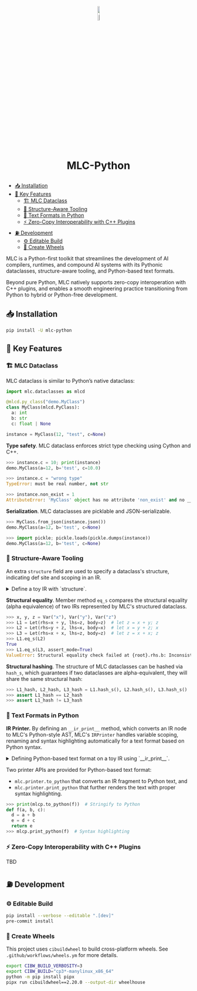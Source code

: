 <h1 align="center">
  <img src="https://gist.githubusercontent.com/potatomashed/632c58cc8df7df7fdd067aabb34c1ef6/raw/7900472d1f7fce520fef5fad2e47a6f5fb234d08/mlc-python-logo.svg" alt="MLC Logo" style="width:10%; height:auto;">

  MLC-Python
</h1>

* [:inbox_tray: Installation](#inbox_tray-installation)
* [:key: Key Features](#key-key-features)
  + [:building_construction: MLC Dataclass](#building_construction-mlc-dataclass)
  + [:dart: Structure-Aware Tooling](#dart-structure-aware-tooling)
  + [:snake: Text Formats in Python](#snake-text-formats-in-python)
  + [:zap: Zero-Copy Interoperability with C++ Plugins](#zap-zero-copy-interoperability-with-c-plugins)
* [:fuelpump: Development](#fuelpump-development)
  + [:gear: Editable Build](#gear-editable-build)
  + [:ferris_wheel: Create Wheels](#ferris_wheel-create-wheels)


MLC is a Python-first toolkit that streamlines the development of AI compilers, runtimes, and compound AI systems with its Pythonic dataclasses, structure-aware tooling, and Python-based text formats.

Beyond pure Python, MLC natively supports zero-copy interoperation with C++ plugins, and enables a smooth engineering practice transitioning from Python to hybrid or Python-free development.

## :inbox_tray: Installation

```bash
pip install -U mlc-python
```

## :key: Key Features

### :building_construction: MLC Dataclass

MLC dataclass is similar to Python’s native dataclass:

```python
import mlc.dataclasses as mlcd

@mlcd.py_class("demo.MyClass")
class MyClass(mlcd.PyClass):
  a: int
  b: str
  c: float | None

instance = MyClass(12, "test", c=None)
```

**Type safety**. MLC dataclass enforces strict type checking using Cython and C++.

```python
>>> instance.c = 10; print(instance)
demo.MyClass(a=12, b='test', c=10.0)

>>> instance.c = "wrong type"
TypeError: must be real number, not str

>>> instance.non_exist = 1
AttributeError: 'MyClass' object has no attribute 'non_exist' and no __dict__ for setting new attributes
```

**Serialization**. MLC dataclasses are picklable and JSON-serializable.

```python
>>> MyClass.from_json(instance.json())
demo.MyClass(a=12, b='test', c=None)

>>> import pickle; pickle.loads(pickle.dumps(instance))
demo.MyClass(a=12, b='test', c=None)
```

### :dart: Structure-Aware Tooling

An extra `structure` field are used to specify a dataclass's structure, indicating def site and scoping in an IR.

<details><summary> Define a toy IR with `structure`. </summary>

```python
import mlc.dataclasses as mlcd

@mlcd.py_class
class Expr(mlcd.PyClass):
  def __add__(self, other):
    return Add(a=self, b=other)

@mlcd.py_class(structure="nobind")
class Add(Expr):
  a: Expr
  b: Expr

@mlcd.py_class(structure="var")
class Var(Expr):
  name: str = mlcd.field(structure=None) # excludes `name` from defined structure

@mlcd.py_class(structure="bind")
class Let(Expr):
  rhs: Expr
  lhs: Var = mlcd.field(structure="bind") # `Let.lhs` is the def-site
  body: Expr
```

</details>

**Structural equality**. Member method `eq_s` compares the structural equality (alpha equivalence) of two IRs represented by MLC's structured dataclass.

```python
>>> x, y, z = Var("x"), Var("y"), Var("z")
>>> L1 = Let(rhs=x + y, lhs=z, body=z)  # let z = x + y; z
>>> L2 = Let(rhs=y + z, lhs=x, body=x)  # let x = y + z; x
>>> L3 = Let(rhs=x + x, lhs=z, body=z)  # let z = x + x; z
>>> L1.eq_s(L2)
True
>>> L1.eq_s(L3, assert_mode=True)
ValueError: Structural equality check failed at {root}.rhs.b: Inconsistent binding. RHS has been bound to a different node while LHS is not bound
```

**Structural hashing**. The structure of MLC dataclasses can be hashed via `hash_s`, which guarantees if two dataclasses are alpha-equivalent, they will share the same structural hash:

```python
>>> L1_hash, L2_hash, L3_hash = L1.hash_s(), L2.hash_s(), L3.hash_s()
>>> assert L1_hash == L2_hash
>>> assert L1_hash != L3_hash
```

### :snake: Text Formats in Python

**IR Printer.** By defining an `__ir_print__` method, which converts an IR node to MLC's Python-style AST, MLC's `IRPrinter` handles variable scoping, renaming and syntax highlighting automatically for a text format based on Python syntax.

<details><summary>Defining Python-based text format on a toy IR using `__ir_print__`.</summary>

```python
import mlc.dataclasses as mlcd
import mlc.printer as mlcp
from mlc.printer import ast as mlt

@mlcd.py_class
class Expr(mlcd.PyClass): ...

@mlcd.py_class
class Stmt(mlcd.PyClass): ...

@mlcd.py_class
class Var(Expr):
  name: str
  def __ir_print__(self, printer: mlcp.IRPrinter, path: mlcp.ObjectPath) -> mlt.Node:
    if not printer.var_is_defined(obj=self):
      printer.var_def(obj=self, frame=printer.frames[-1], name=self.name)
    return printer.var_get(obj=self)

@mlcd.py_class
class Add(Expr):
  lhs: Expr
  rhs: Expr
  def __ir_print__(self, printer: mlcp.IRPrinter, path: mlcp.ObjectPath) -> mlt.Node:
    lhs: mlt.Expr = printer(obj=self.lhs, path=path["a"])
    rhs: mlt.Expr = printer(obj=self.rhs, path=path["b"])
    return lhs + rhs

@mlcd.py_class
class Assign(Stmt):
  lhs: Var
  rhs: Expr
  def __ir_print__(self, printer: mlcp.IRPrinter, path: mlcp.ObjectPath) -> mlt.Node:
    rhs: mlt.Expr = printer(obj=self.rhs, path=path["b"])
    printer.var_def(obj=self.lhs, frame=printer.frames[-1], name=self.lhs.name)
    lhs: mlt.Expr = printer(obj=self.lhs, path=path["a"])
    return mlt.Assign(lhs=lhs, rhs=rhs)

@mlcd.py_class
class Func(mlcd.PyClass):
  name: str
  args: list[Var]
  stmts: list[Stmt]
  ret: Var
  def __ir_print__(self, printer: mlcp.IRPrinter, path: mlcp.ObjectPath) -> mlt.Node:
    with printer.with_frame(mlcp.DefaultFrame()):
      for arg in self.args:
        printer.var_def(obj=arg, frame=printer.frames[-1], name=arg.name)
      args: list[mlt.Expr] = [printer(obj=arg, path=path["args"][i]) for i, arg in enumerate(self.args)]
      stmts: list[mlt.Expr] = [printer(obj=stmt, path=path["stmts"][i]) for i, stmt in enumerate(self.stmts)]
      ret_stmt = mlt.Return(printer(obj=self.ret, path=path["ret"]))
      return mlt.Function(
        name=mlt.Id(self.name),
        args=[mlt.Assign(lhs=arg, rhs=None) for arg in args],
        decorators=[],
        return_type=None,
        body=[*stmts, ret_stmt],
      )

# An example IR:
a, b, c, d, e = Var("a"), Var("b"), Var("c"), Var("d"), Var("e")
f = Func(
  name="f",
  args=[a, b, c],
  stmts=[
    Assign(lhs=d, rhs=Add(a, b)),  # d = a + b
    Assign(lhs=e, rhs=Add(d, c)),  # e = d + c
  ],
  ret=e,
)
```

</details>

Two printer APIs are provided for Python-based text format:
- `mlc.printer.to_python` that converts an IR fragment to Python text, and
- `mlc.printer.print_python` that further renders the text with proper syntax highlighting.

```python
>>> print(mlcp.to_python(f))  # Stringify to Python
def f(a, b, c):
  d = a + b
  e = d + c
  return e
>>> mlcp.print_python(f)  # Syntax highlighting
```

### :zap: Zero-Copy Interoperability with C++ Plugins

TBD

## :fuelpump: Development

### :gear: Editable Build

```bash
pip install --verbose --editable ".[dev]"
pre-commit install
```

### :ferris_wheel: Create Wheels

This project uses `cibuildwheel` to build cross-platform wheels. See `.github/workflows/wheels.ym` for more details.

```bash
export CIBW_BUILD_VERBOSITY=3
export CIBW_BUILD="cp3*-manylinux_x86_64"
python -m pip install pipx
pipx run cibuildwheel==2.20.0 --output-dir wheelhouse
```
